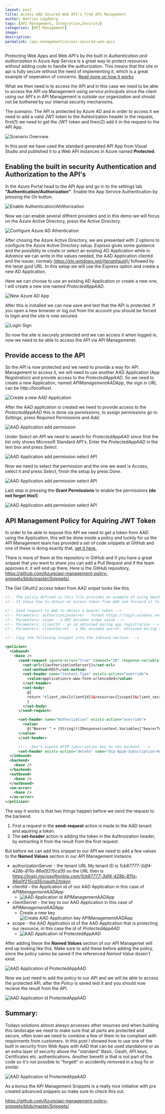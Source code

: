 ```yaml
---
layout: post
title: Access AAD Secured Web API's from API Management
author: Mattias Lögdberg
tags: [API Management, Integration,Security]
categories: [API Management]
image: 
description: 
permalink: /api-management/access-secured-web-apis
---
```


Protecting Web Apps and Web API's by the built in *Authentication and authorization* in Azure App Service is a great way to protect resources without adding code to handle the authorization. This means that the site or api is fully secure without the need of implementing it, which is a great example of seperation of concerns.
[Read more on how it works ](https://docs.microsoft.com/en-us/azure/app-service/app-service-authentication-overview)

What we then need is to access the API and in this case we need to be able to access the API via  Management using *service principals*  since the client using our API's in API Management is outside our organization and should not be bothered by our internal security mechanisms.

The scenario:
The API is protected by Azure AD and in order to access it we need to add a valid JWT token to the Auhtorization header in the request,
first(1) we need to get the JWT token and then(2) add it in the request to the API App.

![Scenario Overview](/assets/uploads/2018/03/apim_to_api_app_protected.png)

In this post we have used the standard generated API App from Visual Studio and published it to a Web API instances in Azure named **Protected**.

## Enabling the built in security Authentication and Authorization to the API's

In the Azure Portal head to the API App and go in to the settings tab **"Authentication/Authorization"**. Enable the App Service Authentication by pressing the *On* button.

![Enable Authentication/Ahithorization](/assets/uploads/2018/03/Enable_Authentaction_AppService.png)


Now we can enable several diffrent providers and in this demo we will focus on the Azure Active Directory, press the Active Directory.

![Configure Azure AD Athentication](/assets/uploads/2018/03/Enable_Authentaction_AppService_providers.png)

After chosing the Azure Active Directory, we are presented with 2 options to configure the Azure Active Directory setup. *Express* gives some guidance and the possiblity to create or select an existing AD Application while in *Advance* we can write in the values needed, the AAD Application clientid and the issuer, normaly *https://sts.windows.net/{tenantguid}/* followed by the tenat guid URL. 
In this setup we will use the *Express* option and create a new AD Application.

Here we can choose to use an existing AD Application or create a new one, I will create a new one named *ProtectedAppAAD*.

![New Azure AD App](/assets/uploads/2018/03/Enable_Authentaction_AppService_new_aad_app.png)

After this is installed we can now save and test that the API is protected. If you open a new browser or log out from the account you should be forced to login and the site is now secured.

![Login Sign](/assets/uploads/2018/03/Enable_Authentaction_AppService_login_sign.png)

So now the site is securely protected and we can access it when logged in, now we need to be able to access the API via API Managamenet.

## Provide access to the API
So the API is now protected and we need to provide a way for API Management to access it, we will need to use another AAD Application (App Registration) and provide access to the *ProtectedAppAAD*. So we need to create a new Application, named *APIManagementAADApp*, the sign in URL can be *http://localhost*.

![Create a new AAD Application](/assets/uploads/2018/03/create_apimanagement_aadapp.png)

After the AAD application is created we need to provide access to the *ProtectedAppAAD* this is done via permissions; to assign permissions go to *Settings*, press *Required Permissions* and *Add*.

![AAD Application add permission](/assets/uploads/2018/03/aadapp_assign_premissions.png)

Under *Select an API* we need to search for *ProtectedAppAAD* since first the list only shows Microsoft Standard API's. Enter the *ProtectedAppAAD* in the text box and press *Select*.

![AAD Application add permission select API](/assets/uploads/2018/03/aadapp_assign_premissions_select_api.png)

Now we need to select the permission and the one we want is Access, select it and press *Select*, finish the setup by press *Done*.

![AAD Application add permission select API](/assets/uploads/2018/03/aadapp_assign_premissions_select_premission.png)

Last step is pressing the **Grant Permissions** to enable the permissions **(do not forget this!)**.

![AAD Application add permission select API](/assets/uploads/2018/03/aadapp_assign_premissions_grant.png)


## API Management Policy for Aquiring JWT Token
In order to be able to expose this API we need to get a token from AAD using the Application, this will be done inside a policy and luckily for us the API Management team has provided a set of code snippets at GitHub and one of these is doing exactly that,  [get it here.](https://github.com/Azure/api-management-policy-snippets/blob/master/Snippets/Get%20OAuth2%20access%20token%20from%20AAD%20and%20forward%20it%20to%20the%20backend.xml)

There is more of them at the repository in GitHub and if you have a great snippet that you want to share you can add a Pull Request and if the team approves it. it will end up there. Here is the GitHub repository, https://github.com/Azure/api-management-policy-snippets/blob/master/Snippets/.


The Get OAuth2 access token from AAD snipet looks like this.
```xml
<!-- The policy defined in this file provides an example of using OAuth2 for authorization between the gateway and a backend. -->
<!-- It shows how to obtain an access token from AAD and forward it to the backend. -->

<!-- Send request to AAD to obtain a bearer token -->
<!-- Parameters: authorizationServer - format https://login.windows.net/TENANT-GUID/oauth2/token -->
<!-- Parameters: scope - a URI encoded scope value -->
<!-- Parameters: clientId - an id obtained during app registration -->
<!-- Parameters: clientSecret - a URL encoded secret, obtained during app registration -->

<!-- Copy the following snippet into the inbound section. -->

<policies>
  <inbound>
    <base />
      <send-request ignore-error="true" timeout="20" response-variable-name="bearerToken" mode="new">
        <set-url>{{authorizationServer}}</set-url>
        <set-method>POST</set-method>
        <set-header name="Content-Type" exists-action="override">
          <value>application/x-www-form-urlencoded</value>
        </set-header>
        <set-body>
          @{
          return "client_id={{clientId}}&resource={{scope}}&client_secret={{clientSecret}}&grant_type=client_credentials";
          }
        </set-body>
      </send-request>

      <set-header name="Authorization" exists-action="override">
        <value>
          @("Bearer " + (String)((IResponse)context.Variables["bearerToken"]).Body.As<JObject>()["access_token"])
	  </value>
      </set-header>

      <!--  Don't expose APIM subscription key to the backend. -->
      <set-header exists-action="delete" name="Ocp-Apim-Subscription-Key"/>
  </inbound>
  <backend>
    <base />
  </backend>
  <outbound>
    <base />
  </outbound>
  <on-error>
    <base />
  </on-error>
</policies>
```

The way it works is that two things happen before we send the request to the backend.
1. First a request in the **send-request** action is made to the AAD tenant and aquiring a token.
2. The **set-header** action is adding the token in the Authroization header, by extracting it from the result from the first request.

But before we can add this snippet to our API we need to add a few values to the **Named Values** section in our API Management instance.

* authorizationServer - the tenant URL
My tenant ID is *1cb87777-3df4-428b-811a-86a0f215cd35* so the URL then is *https://login.microsoftonline.com/1cb87777-3df4-428b-811a-86a0f215cd35/oauth2/token*
* clientId - the Application id of our AAD Application in this case of *APIManagementAADApp*
    * ![AAD Application id APIManagementAADApp](/assets/uploads/2018/03/aadapp_get_Application_id_apim.png)
* clientSecret - the key to our AAD Application in this case of *APIManagementAADApp*
    * Create a new key  ![Create AAD Application key APIManagementAADApp](/assets/uploads/2018/03/aadapp_get_Application_key.png)
* scope - the AAD Application id of the AAD Application that is protecting our resource, in this case the id of *ProtectedAppAAD*
    * ![AAD Application id ProtectedAppAAD](/assets/uploads/2018/03/aadapp_get_Application_id.png)

After adding these the **Named Values** section of our API Managemet will end up looking like this.
Make sure to add these before adding the policy, since the policy canno be saved if the referenced *Named Value* dosen't exist.

![AAD Application id ProtectedAppAAD](/assets/uploads/2018/03/named_values.png)


Now we just need to add the policy to our API and we will be able to access the protected API, after the *Policy* is saved test it and you should now recieve the result from the API.

![AAD Application id ProtectedAppAAD](/assets/uploads/2018/03/result.png)


## Summary:
Todays solutions almost always accesses other resurces and when building this landscape we need to make sure that all parts are protected and secure, often even we need to combine a few of them to be compliant with requirments from customers. In this post I showed how to use one of the built in security from Web Apps with AAD that can be used standalone or as an extra layer of security above the "standard"  Basic, Oauth, API keys, Certificates etc. authentications. Another benefit is that is not part of the code so it's not possible to "forgett" or accidently removed in a bug fix or similar.

![AAD Application id ProtectedAppAAD](/assets/uploads/2018/03/apim_to_api_app_protected.png)


As a bonus the API Management Snippets is a really nice initiative with pre created advanced snippets so make sure to check this out. 

https://github.com/Azure/api-management-policy-snippets/blob/master/Snippets/
